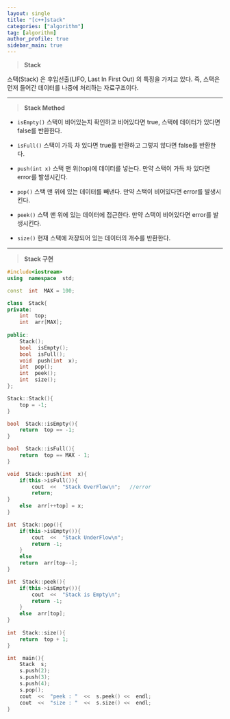 ```yaml
---
layout: single
title: "[c++]stack"
categories: ["algorithm"]
tag: [algorithm]
author_profile: true
sidebar_main: true
---
```



> **Stack**

스택(Stack) 은 후입선출(LIFO, Last In First Out) 의 특징을 가지고 있다. 즉, 스택은 먼저 들어간 데이터를 나중에 처리하는 자료구조이다.

---

> **Stack Method**

* ```isEmpty()```
스택이 비어있는지 확인하고 비어있다면 true, 스택에 데이터가 있다면 false를 반환한다.

* ```isFull()```
스택이 가득 차 있다면 true를 반환하고 그렇지 않다면 false를 반환한다. 

* ```push(int x)```
스택 맨 위(top)에 데이터를 넣는다. 만약 스택이 가득 차 있다면 error를 발생시킨다.

* ```pop()```
스택 맨 위에 있는 데이터를 빼낸다. 만약 스택이 비어있다면 error를 발생시킨다.

* ```peek()```
스택 맨 위에 있는 데이터에 접근한다. 만약 스택이 비어있다면 error를 발생시킨다.

* ```size()```
현재 스택에 저장되어 있는 데이터의 개수를 반환한다.

---

> **Stack 구현**

```cpp
#include<iostream>
using  namespace  std;

const  int  MAX = 100;

class  Stack{
private:
	int  top;
	int  arr[MAX];
	
public:
	Stack();
	bool  isEmpty();
	bool  isFull();
	void  push(int  x);
	int  pop();
	int  peek();
	int  size();
};

Stack::Stack(){
	top = -1;
}

bool  Stack::isEmpty(){
	return  top == -1;
}

bool  Stack::isFull(){
	return  top == MAX - 1;
}

void  Stack::push(int  x){
	if(this->isFull()){
		cout  <<  "Stack OverFlow\n";	//error
		return;
}
	else  arr[++top] = x;
}

int  Stack::pop(){
	if(this->isEmpty()){
		cout  <<  "Stack UnderFlow\n";
		return -1;
	}
	else 
	return  arr[top--];
}

int  Stack::peek(){
	if(this->isEmpty()){
		cout  <<  "Stack is Empty\n";
		return -1;
	}
	else  arr[top];
}
 
int  Stack::size(){	
	return  top + 1;
}

int  main(){
	Stack  s;
	s.push(2);
	s.push(3);
	s.push(4);
	s.pop();
	cout  <<  "peek : "  <<  s.peek() <<  endl;
	cout  <<  "size : "  <<  s.size() <<  endl;
}
```
